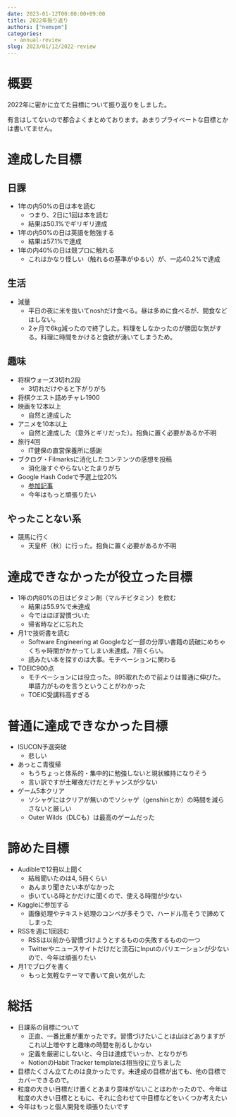 ```yaml
---
date: 2023-01-12T00:00:00+09:00
title: 2022年振り返り
authors: ["nemupm"]
categories:
  - annual-review
slug: 2023/01/12/2022-review
---
```


# 概要

2022年に密かに立てた目標について振り返りをしました。

有言はしてないので都合よくまとめております。あまりプライベートな目標とかは書いてません。

# 達成した目標

## 日課

- 1年の内50%の日は本を読む
    - つまり、2日に1回は本を読む
    - 結果は50.1%でギリギリ達成
- 1年の内50%の日は英語を勉強する
    - 結果は57.1%で達成
- 1年の内40%の日は競プロに触れる
    - これはかなり怪しい（触れるの基準がゆるい）が、一応40.2%で達成

## 生活

- 減量
    - 平日の夜に米を抜いてnoshだけ食べる。昼は多めに食べるが、間食などはしない。
    - 2ヶ月で6kg減ったので終了した。料理をしなかったのが勝因な気がする。料理に時間をかけると食欲が湧いてしまうため。

## 趣味

- 将棋ウォーズ3切れ2段
    - 3切れだけやると下がりがち
- 将棋クエスト詰めチャレ1900
- 映画を12本以上
    - 自然と達成した
- アニメを10本以上
    - 自然と達成した（意外とギリだった）。抱負に置く必要があるか不明
- 旅行4回
    - IT健保の直営保養所に感謝
- ブクログ・Filmarksに消化したコンテンツの感想を投稿
    - 消化後すぐやらないとたまりがち
- Google Hash Codeで予選上位20%
    - [参加記事](https://nemupm.com/blog/2022/02/28/google-hash-code-2022-qual/)
    - 今年はもっと頑張りたい

## やったことない系

- 競馬に行く
    - 天皇杯（秋）に行った。抱負に置く必要があるか不明

# 達成できなかったが役立った目標

- 1年の内80%の日はビタミン剤（マルチビタミン）を飲む
    - 結果は55.9%で未達成
    - 今ではほぼ習慣づいた
    - 帰省時などに忘れた
- 月1で技術書を読む
    - Software Engineering at Googleなど一部の分厚い書籍の読破にめちゃくちゃ時間がかかってしまい未達成。7冊くらい。
    - 読みたい本を探すのは大事。モチベーションに関わる
- TOEIC900点
    - モチベーションには役立った。895取れたので前よりは普通に伸びた。単語力がものを言うということがわかった
    - TOEIC受講料高すぎる

# 普通に達成できなかった目標

- ISUCON予選突破
    - 悲しい
- あっとこ青復帰
    - もうちょっと体系的・集中的に勉強しないと現状維持になりそう
    - 言い訳ですが土曜夜だけだとチャンスが少ない
- ゲーム5本クリア
    - ソシャゲにはクリアが無いのでソシャゲ（genshinとか）の時間を減らさないと厳しい
    - Outer Wilds（DLCも）は最高のゲームだった

# 諦めた目標

- Audibleで12冊以上聞く
    - 結局聞いたのは4, 5冊くらい
    - あんまり聞きたい本がなかった
    - 歩いている時とかだけに聞くので、使える時間が少ない
- Kaggleに参加する
    - 画像処理やテキスト処理のコンペが多そうで、ハードル高そうで諦めてしまった
- RSSを週に1回読む
    - RSSは以前から習慣づけようとするものの失敗するものの一つ
    - Twitterやニュースサイトだけだと流石にInputのバリエーションが少ないので、今年は頑張りたい
- 月1でブログを書く
    - もっと気軽なテーマで書いて良い気がした

# 総括

- 日課系の目標について
    - 正直、一番比重が重かったです。習慣づけたいことは山ほどありますがこれ以上増やすと趣味の時間を削るしかない
    - 定義を厳密にしないと、今日は達成でいっか、となりがち
    - NotionのHabit Tracker templateは相当役に立ちました
- 目標たくさん立てたのは良かったです。未達成の目標が出ても、他の目標でカバーできるので。
- 粒度の大きい目標だけ置くとあまり意味がないことはわかったので、今年は粒度の大きい目標とともに、それに合わせて中目標などをいくつか考えたい
- 今年はもっと個人開発を頑張りたいです
